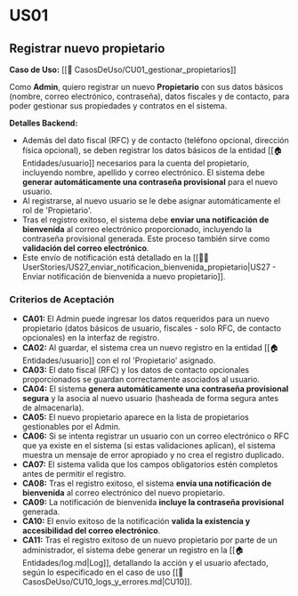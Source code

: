 # US01

## Registrar nuevo propietario

**Caso de Uso:** [[📄 CasosDeUso/CU01_gestionar_propietarios]]

Como **Admin**, quiero registrar un nuevo **Propietario** con sus datos básicos (nombre, correo electrónico, contraseña), datos fiscales y de contacto, para poder gestionar sus propiedades y contratos en el sistema.

**Detalles Backend:**
- Además del dato fiscal (RFC) y de contacto (teléfono opcional, dirección física opcional), se deben registrar los datos básicos de la entidad [[🏠 Entidades/usuario]] necesarios para la cuenta del propietario, incluyendo nombre, apellido y correo electrónico. El sistema debe **generar automáticamente una contraseña provisional** para el nuevo usuario.
- Al registrarse, al nuevo usuario se le debe asignar automáticamente el rol de 'Propietario'.
- Tras el registro exitoso, el sistema debe **enviar una notificación de bienvenida** al correo electrónico proporcionado, incluyendo la contraseña provisional generada. Este proceso también sirve como **validación del correo electrónico**.
- Este envío de notificación está detallado en la [[🧑‍💻 UserStories/US27_enviar_notificacion_bienvenida_propietario|US27 - Enviar notificación de bienvenida a nuevo propietario]].
### Criterios de Aceptación

- **CA01:** El Admin puede ingresar los datos requeridos para un nuevo propietario (datos básicos de usuario, fiscales - solo RFC, de contacto opcionales) en la interfaz de registro.
- **CA02:** Al guardar, el sistema crea un nuevo registro en la entidad [[🏠 Entidades/usuario]] con el rol 'Propietario' asignado.
- **CA03:** El dato fiscal (RFC) y los datos de contacto opcionales proporcionados se guardan correctamente asociados al usuario.
- **CA04:** El sistema **genera automáticamente una contraseña provisional segura** y la asocia al nuevo usuario (hasheada de forma segura antes de almacenarla).
- **CA05:** El nuevo propietario aparece en la lista de propietarios gestionables por el Admin.
- **CA06:** Si se intenta registrar un usuario con un correo electrónico o RFC que ya existe en el sistema (si estas validaciones aplican), el sistema muestra un mensaje de error apropiado y no crea el registro duplicado.
- **CA07:** El sistema valida que los campos obligatorios estén completos antes de permitir el registro.
 - **CA08:** Tras el registro exitoso, el sistema **envía una notificación de bienvenida** al correo electrónico del nuevo propietario.
 - **CA09:** La notificación de bienvenida **incluye la contraseña provisional** generada.
 - **CA10:** El envío exitoso de la notificación **valida la existencia y accesibilidad del correo electrónico**.
 - **CA11:** Tras el registro exitoso de un nuevo propietario por parte de un administrador, el sistema debe generar un registro en la [[🏠 Entidades/log.md|Log]], detallando la acción y el usuario afectado, según lo especificado en el caso de uso [[📄 CasosDeUso/CU10_logs_y_errores.md|CU10]].